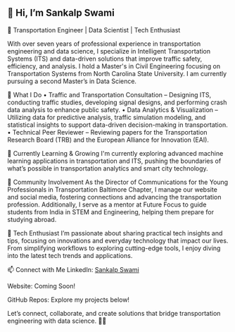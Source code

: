 ## 👋 Hi, I’m Sankalp Swami

🚦 Transportation Engineer | Data Scientist | Tech Enthusiast

With over seven years of professional experience in transportation engineering and data science, I specialize in Intelligent Transportation Systems (ITS) and data-driven solutions that improve traffic safety, efficiency, and analysis. I hold a Master's in Civil Engineering focusing on Transportation Systems from North Carolina State University. I am currently pursuing a second Master’s in Data Science.

🚀 What I Do
• Traffic and Transportation Consultation – Designing ITS, conducting traffic studies, developing signal designs, and performing crash data analysis to enhance public safety.
• Data Analytics & Visualization – Utilizing data for predictive analysis, traffic simulation modeling, and statistical insights to support data-driven decision-making in transportation.
• Technical Peer Reviewer – Reviewing papers for the Transportation Research Board (TRB) and the European Alliance for Innovation (EAI).

🌱 Currently Learning & Growing
I'm currently exploring advanced machine learning applications in transportation and ITS, pushing the boundaries of what’s possible in transportation analytics and smart city technology.

👥 Community Involvement
As the Director of Communications for the Young Professionals in Transportation Baltimore Chapter, I manage our website and social media, fostering connections and advancing the transportation profession. Additionally, I serve as a mentor at Future Focus to guide students from India in STEM and Engineering, helping them prepare for studying abroad.

🎥 Tech Enthusiast
I’m passionate about sharing practical tech insights and tips, focusing on innovations and everyday technology that impact our lives. From simplifying workflows to exploring cutting-edge tools, I enjoy diving into the latest tech trends and applications.

📫 Connect with Me
LinkedIn: [Sankalp Swami
](https://www.linkedin.com/in/sankalpswami/)

Website: Coming Soon!

GitHub Repos: Explore my projects below!

Let’s connect, collaborate, and create solutions that bridge transportation engineering with data science. 🚗💡

<!--
**Sankalp-swami/Sankalp-Swami** is a ✨ _special_ ✨ repository because its `README.md` (this file) appears on your GitHub profile.

Here are some ideas to get you started:

- 🔭 I’m currently working on ...
- 🌱 I’m currently learning ...
- 👯 I’m looking to collaborate on ...
- 🤔 I’m looking for help with ...
- 💬 Ask me about ...
- 📫 How to reach me: ...
- 😄 Pronouns: ...
- ⚡ Fun fact: ...
-->
